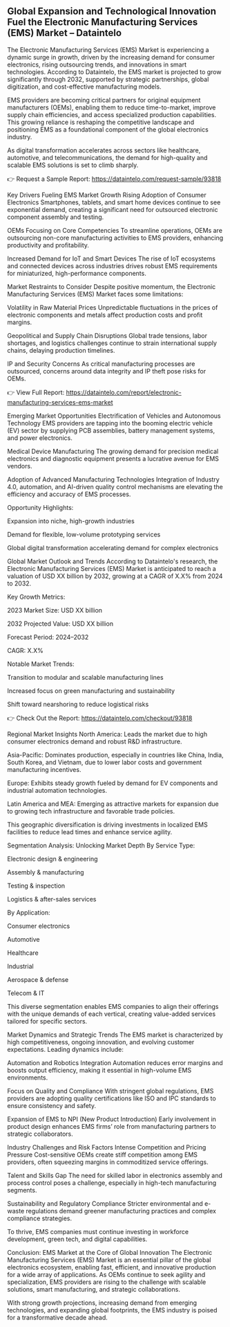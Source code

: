 ## Global Expansion and Technological Innovation Fuel the Electronic Manufacturing Services (EMS) Market – Dataintelo

The Electronic Manufacturing Services (EMS) Market is experiencing a dynamic surge in growth, driven by the increasing demand for consumer electronics, rising outsourcing trends, and innovations in smart technologies. According to Dataintelo, the EMS market is projected to grow significantly through 2032, supported by strategic partnerships, global digitization, and cost-effective manufacturing models.

EMS providers are becoming critical partners for original equipment manufacturers (OEMs), enabling them to reduce time-to-market, improve supply chain efficiencies, and access specialized production capabilities. This growing reliance is reshaping the competitive landscape and positioning EMS as a foundational component of the global electronics industry.

As digital transformation accelerates across sectors like healthcare, automotive, and telecommunications, the demand for high-quality and scalable EMS solutions is set to climb sharply.

👉 Request a Sample Report: https://dataintelo.com/request-sample/93818

Key Drivers Fueling EMS Market Growth
Rising Adoption of Consumer Electronics
Smartphones, tablets, and smart home devices continue to see exponential demand, creating a significant need for outsourced electronic component assembly and testing.

OEMs Focusing on Core Competencies
To streamline operations, OEMs are outsourcing non-core manufacturing activities to EMS providers, enhancing productivity and profitability.

Increased Demand for IoT and Smart Devices
The rise of IoT ecosystems and connected devices across industries drives robust EMS requirements for miniaturized, high-performance components.

Market Restraints to Consider
Despite positive momentum, the Electronic Manufacturing Services (EMS) Market faces some limitations:

Volatility in Raw Material Prices
Unpredictable fluctuations in the prices of electronic components and metals affect production costs and profit margins.

Geopolitical and Supply Chain Disruptions
Global trade tensions, labor shortages, and logistics challenges continue to strain international supply chains, delaying production timelines.

IP and Security Concerns
As critical manufacturing processes are outsourced, concerns around data integrity and IP theft pose risks for OEMs.

👉 View Full Report: https://dataintelo.com/report/electronic-manufacturing-services-ems-market

Emerging Market Opportunities
Electrification of Vehicles and Autonomous Technology
EMS providers are tapping into the booming electric vehicle (EV) sector by supplying PCB assemblies, battery management systems, and power electronics.

Medical Device Manufacturing
The growing demand for precision medical electronics and diagnostic equipment presents a lucrative avenue for EMS vendors.

Adoption of Advanced Manufacturing Technologies
Integration of Industry 4.0, automation, and AI-driven quality control mechanisms are elevating the efficiency and accuracy of EMS processes.

Opportunity Highlights:

Expansion into niche, high-growth industries

Demand for flexible, low-volume prototyping services

Global digital transformation accelerating demand for complex electronics

Global Market Outlook and Trends
According to Dataintelo's research, the Electronic Manufacturing Services (EMS) Market is anticipated to reach a valuation of USD XX billion by 2032, growing at a CAGR of X.X% from 2024 to 2032.

Key Growth Metrics:

2023 Market Size: USD XX billion

2032 Projected Value: USD XX billion

Forecast Period: 2024–2032

CAGR: X.X%

Notable Market Trends:

Transition to modular and scalable manufacturing lines

Increased focus on green manufacturing and sustainability

Shift toward nearshoring to reduce logistical risks

👉 Check Out the Report: https://dataintelo.com/checkout/93818

Regional Market Insights
North America: Leads the market due to high consumer electronics demand and robust R&D infrastructure.

Asia-Pacific: Dominates production, especially in countries like China, India, South Korea, and Vietnam, due to lower labor costs and government manufacturing incentives.

Europe: Exhibits steady growth fueled by demand for EV components and industrial automation technologies.

Latin America and MEA: Emerging as attractive markets for expansion due to growing tech infrastructure and favorable trade policies.

This geographic diversification is driving investments in localized EMS facilities to reduce lead times and enhance service agility.

Segmentation Analysis: Unlocking Market Depth
By Service Type:

Electronic design & engineering

Assembly & manufacturing

Testing & inspection

Logistics & after-sales services

By Application:

Consumer electronics

Automotive

Healthcare

Industrial

Aerospace & defense

Telecom & IT

This diverse segmentation enables EMS companies to align their offerings with the unique demands of each vertical, creating value-added services tailored for specific sectors.

Market Dynamics and Strategic Trends
The EMS market is characterized by high competitiveness, ongoing innovation, and evolving customer expectations. Leading dynamics include:

Automation and Robotics Integration
Automation reduces error margins and boosts output efficiency, making it essential in high-volume EMS environments.

Focus on Quality and Compliance
With stringent global regulations, EMS providers are adopting quality certifications like ISO and IPC standards to ensure consistency and safety.

Expansion of EMS to NPI (New Product Introduction)
Early involvement in product design enhances EMS firms’ role from manufacturing partners to strategic collaborators.

Industry Challenges and Risk Factors
Intense Competition and Pricing Pressure
Cost-sensitive OEMs create stiff competition among EMS providers, often squeezing margins in commoditized service offerings.

Talent and Skills Gap
The need for skilled labor in electronics assembly and process control poses a challenge, especially in high-tech manufacturing segments.

Sustainability and Regulatory Compliance
Stricter environmental and e-waste regulations demand greener manufacturing practices and complex compliance strategies.

To thrive, EMS companies must continue investing in workforce development, green tech, and digital capabilities.

Conclusion: EMS Market at the Core of Global Innovation
The Electronic Manufacturing Services (EMS) Market is an essential pillar of the global electronics ecosystem, enabling fast, efficient, and innovative production for a wide array of applications. As OEMs continue to seek agility and specialization, EMS providers are rising to the challenge with scalable solutions, smart manufacturing, and strategic collaborations.

With strong growth projections, increasing demand from emerging technologies, and expanding global footprints, the EMS industry is poised for a transformative decade ahead.
